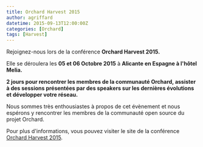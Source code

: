 ```yaml
---
title: Orchard Harvest 2015
author: agriffard
datetime: 2015-09-13T12:00:00Z
categories: [Orchard]
tags: [Harvest]
---
```


Rejoignez-nous lors de la conférence **Orchard Harvest 2015.**

Elle se déroulera les **05 et 06 Octobre 2015** à **Alicante en Espagne à l'hôtel Melia.**

**2 jours pour rencontrer les membres de la communauté Orchard, assister à des sessions présentées par des speakers sur les dernières évolutions et développer votre réseau.**

Nous sommes très enthousiastes à propos de cet évènement et nous espérons y rencontrer les membres de la communauté open source du projet Orchard.

Pour plus d'informations, vous pouvez visiter le site de la conférence [Orchard Harvest 2015](http://orchardharvest.org/).
